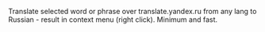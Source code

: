 Translate selected word or phrase over translate.yandex.ru from any lang to Russian - result in context menu (right click). Minimum and fast.

